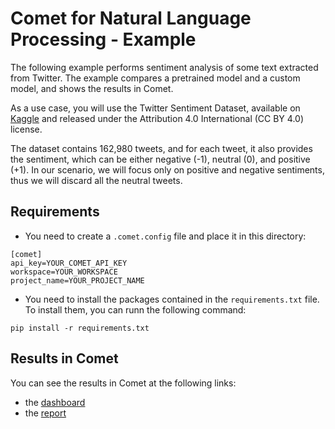 # Comet for Natural Language Processing - Example

The following example performs sentiment analysis of some text extracted from Twitter. The example compares a pretrained model and a custom model, and shows the results in Comet.

As a use case, you will use the Twitter Sentiment Dataset, available on [Kaggle](https://www.kaggle.com/datasets/saurabhshahane/twitter-sentiment-dataset?resource=download) and released under the Attribution 4.0 International (CC BY 4.0) license.

The dataset contains 162,980 tweets, and for each tweet, it also provides the sentiment, which can be either negative (-1), neutral (0), and positive (+1). In our scenario, we will focus only on positive and negative sentiments, thus we will discard all the neutral tweets.

## Requirements
* You need to create a `.comet.config` file and place it in this directory:
```
[comet]
api_key=YOUR_COMET_API_KEY
workspace=YOUR_WORKSPACE
project_name=YOUR_PROJECT_NAME
```
* You need to install the packages contained in the `requirements.txt` file. To install them, you can runn the following command:

```
pip install -r requirements.txt
```

## Results in Comet
You can see the results in Comet at the following links:
* the [dashboard](https://www.comet.ml/packt/spark-nlp/)
* the [report](https://www.comet.ml/packt/spark-nlp/reports/analysis-of-twitter-sentiment-using-two-models)